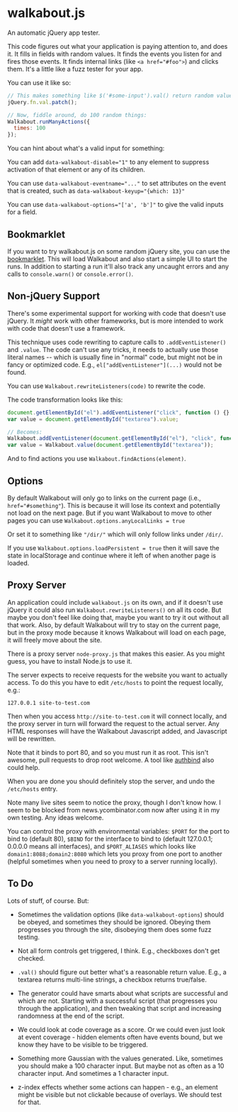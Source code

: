 walkabout.js
============

An automatic jQuery app tester.

This code figures out what your application is paying attention to,
and does it.  It fills in fields with random values.  It finds the
events you listen for and fires those events.  It finds internal links
(like `<a href="#foo">`) and clicks them.  It's a little like a fuzz
tester for your app.

You can use it like so:

```javascript
// This makes something like $('#some-input').val() return random values:
jQuery.fn.val.patch();

// Now, fiddle around, do 100 random things:
Walkabout.runManyActions({
  times: 100
});
```

You can hint about what's a valid input for something:

You can add `data-walkabout-disable="1"` to any element to suppress
activation of that element or any of its children.

You can use `data-walkabout-eventname="..."` to set attributes on the
event that is created, such as `data-walkabout-keyup="{which: 13}"`

You can use `data-walkabout-options="['a', 'b']"` to give the valid inputs
for a field.


Bookmarklet
-----------

If you want to try walkabout.js on some random jQuery site, you can
use the [bookmarklet](http://ianb.github.com/walkabout.js).  This will
load Walkabout and also start a simple UI to start the runs.  In
addition to starting a run it'll also track any uncaught errors and
any calls to `console.warn()` or `console.error()`.


Non-jQuery Support
------------------

There's some experimental support for working with code that doesn't
use jQuery.  It *might* work with other frameworks, but is more
intended to work with code that doesn't use a framework.

This technique uses code rewriting to capture calls to
`.addEventListener()` and `.value`.  The code can't use any tricks, it
needs to actually use those literal names -- which is usually fine in
"normal" code, but might not be in fancy or optimized code.  E.g.,
`el["addEventListener"](...)` would not be found.

You can use `Walkabout.rewriteListeners(code)` to rewrite the code.

The code transformation looks like this:

```javascript
document.getElementById("el").addEventListener("click", function () {}, true);
var value = document.getElementById("textarea").value;

// Becomes:
Walkabout.addEventListener(document.getElementById("el"), "click", function () {}, true);
var value = Walkabout.value(document.getElementById("textarea"));
```

And to find actions you use `Walkabout.findActions(element)`.


Options
-------

By default Walkabout will only go to links on the current page (i.e.,
`href="#something"`).  This is because it will lose its context and
potentially not load on the next page.  But if you want Walkabout to
move to other pages you can use `Walkabout.options.anyLocalLinks =
true`

Or set it to something like `"/dir/"` which will only follow links
under `/dir/`.

If you use `Walkabout.options.loadPersistent = true` then it will save
the state in localStorage and continue where it left of when another
page is loaded.


Proxy Server
------------

An application could include `walkabout.js` on its own, and if it
doesn't use jQuery it could also run `Walkabout.rewriteListeners()` on
all its code.  But maybe you don't feel like doing that, maybe you
want to try it out without all that work.  Also, by default Walkabout
will try to stay on the current page, but in the proxy mode because it
knows Walkabout will load on each page, it will freely move about the
site.

There is a proxy server `node-proxy.js` that makes this easier.  As
you might guess, you have to install Node.js to use it.

The server expects to receive requests for the website you want to
actually access.  To do this you have to edit `/etc/hosts` to point
the request locally, e.g.:

```
127.0.0.1 site-to-test.com
```

Then when you access `http://site-to-test.com` it will connect
locally, and the proxy server in turn will forward the request to the
actual server.  Any HTML responses will have the Walkabout Javascript
added, and Javascript will be rewritten.

Note that it binds to port 80, and so you must run it as root.  This
isn't awesome, pull requests to drop root welcome.  A tool like
[authbind](http://en.wikipedia.org/wiki/Authbind) also could help.

When you are done you should definitely stop the server, and undo the
`/etc/hosts` entry.

Note many live sites seem to notice the proxy, though I don't know
how.  I seem to be blocked from news.ycombinator.com now after using
it in my own testing.  Any ideas welcome.

You can control the proxy with environmental variables: `$PORT` for
the port to bind to (default 80), `$BIND` for the interface to bind to
(default 127.0.0.1; 0.0.0.0 means all interfaces), and `$PORT_ALIASES`
which looks like `domain1:8088;domain2:8080` which lets you proxy from
one port to another (helpful sometimes when you need to proxy to a
server running locally).


To Do
-----

Lots of stuff, of course.  But:

- Sometimes the validation options (like `data-walkabout-options`)
  should be obeyed, and sometimes they should be ignored.  Obeying
  them progresses you through the site, disobeying them does some fuzz
  testing.

- Not all form controls get triggered, I think.  E.g., checkboxes
  don't get checked.

- `.val()` should figure out better what's a reasonable return value.
  E.g., a textarea returns multi-line strings, a checkbox returns
  true/false.

- The generator could have smarts about what scripts are successful
  and which are not.  Starting with a successful script (that
  progresses you through the application), and then tweaking that
  script and increasing randomness at the end of the script.

- We could look at code coverage as a score.  Or we could even just
  look at event coverage - hidden elements often have events bound,
  but we know they have to be visible to be triggered.

- Something more Gaussian with the values generated.  Like, sometimes
  you should make a 100 character input.  But maybe not as often as a
  10 character input.  And sometimes a 1 character input.

- z-index effects whether some actions can happen - e.g., an element
  might be visible but not clickable because of overlays.  We should
  test for that.
